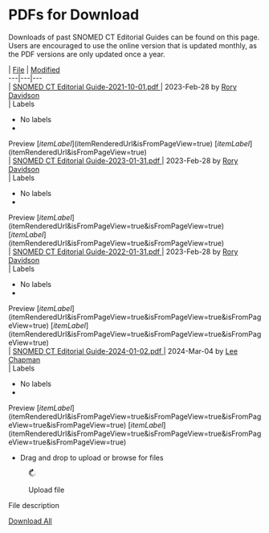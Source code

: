 # PDFs for Download

Downloads of past SNOMED CT Editorial Guides can be found on this page. Users are encouraged to use the online version that is updated monthly, as the PDF versions are only updated once a year. 

|  [File](/display/DOCEG/PDFs+for+Download?sortBy=name&sortOrder=ascending) |  [Modified](/display/DOCEG/PDFs+for+Download?sortBy=date&sortOrder=descending)  
---|---|---  
|  [ SNOMED CT Editorial Guide-2021-10-01.pdf ](/download/attachments/174691765/SNOMED%20CT%20Editorial%20Guide-2021-10-01.pdf?api=v2 "Download") |  2023-Feb-28 by [Rory Davidson](    /display/~rdavidson
)  
|  Labels

  * No labels 
  * 
Preview [$itemLabel]($itemRenderedUrl&isFromPageView=true) [$itemLabel]($itemRenderedUrl&isFromPageView=true)  
|  [ SNOMED CT Editorial Guide-2023-01-31.pdf ](/download/attachments/174691765/SNOMED%20CT%20Editorial%20Guide-2023-01-31.pdf?api=v2 "Download") |  2023-Feb-28 by [Rory Davidson](    /display/~rdavidson
)  
|  Labels

  * No labels 
  * 
Preview [$itemLabel]($itemRenderedUrl&isFromPageView=true&isFromPageView=true) [$itemLabel]($itemRenderedUrl&isFromPageView=true&isFromPageView=true)  
|  [ SNOMED CT Editorial Guide-2022-01-31.pdf ](/download/attachments/174691765/SNOMED%20CT%20Editorial%20Guide-2022-01-31.pdf?api=v2 "Download") |  2023-Feb-28 by [Rory Davidson](    /display/~rdavidson
)  
|  Labels

  * No labels 
  * 
Preview [$itemLabel]($itemRenderedUrl&isFromPageView=true&isFromPageView=true&isFromPageView=true) [$itemLabel]($itemRenderedUrl&isFromPageView=true&isFromPageView=true&isFromPageView=true)  
|  [ SNOMED CT Editorial Guide-2024-01-02.pdf ](/download/attachments/174691765/SNOMED%20CT%20Editorial%20Guide-2024-01-02.pdf?api=v2 "Download") |  2024-Mar-04 by [Lee Chapman](    /display/~lchapman
)  
|  Labels

  * No labels 
  * 
Preview [$itemLabel]($itemRenderedUrl&isFromPageView=true&isFromPageView=true&isFromPageView=true&isFromPageView=true) [$itemLabel]($itemRenderedUrl&isFromPageView=true&isFromPageView=true&isFromPageView=true&isFromPageView=true)  
  
* Drag and drop to upload or browse for files

<figure><img src="images/wait.gif" alt="" title=""><figcaption><p>Upload file</p></figcaption></figure>

File description

[Download All](/pages/downloadallattachments.action?pageId=174691765 "Download all the latest versions of attachments on this page as single zip file.")

  

